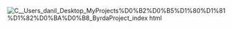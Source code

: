 ![_C__Users_danil_Desktop_MyProjects_%D0%B2%D0%B5%D1%80%D1%81%D1%82%D0%BA%D0%B8_ByrdaProject_index html](https://github.com/user-attachments/assets/556ed53f-03c2-4b53-90b2-c58bdc1d6bf4)
